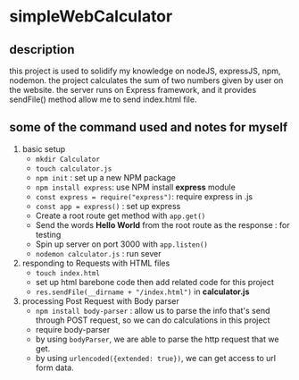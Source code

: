 # simpleWebCalculator
## description
this project is used to solidify my knowledge on nodeJS, expressJS, npm, nodemon. the project calculates the sum of two numbers given by user on the website. 
the server runs on Express framework, and it provides sendFile() method allow me to send index.html file.

## some of the command used and notes for myself
  1. basic setup
      - `mkdir Calculator`
      - `touch calculator.js`
      - `npm init` : set up a new NPM package
      - `npm install express`: use NPM install **express** module
      - `const express = require("express")`: require express in .js
      - `const app = express()` : set up express
      - Create a root route get method with `app.get()`
      - Send the words **Hello World** from the root route as the response : for testing 
      - Spin up  server on port 3000 with `app.listen()`
      - `nodemon calculator.js` : run sever
   2. responding to Requests with HTML files
      - `touch index.html`
      -  set up html barebone code then add related code for this project
      - `res.sendFile(__dirname + "/index.html")` in **calculator.js** 
   3. processing Post Request with Body parser
      - `npm install body-parser` : allow us to parse the info that's send through POST request, so we can do calculations in this project
      -  require body-parser
      - by using `bodyParser`, we are able to parse the http request that we get.
      - by using `urlencoded({extended: true})`, we can get access to url form data.
